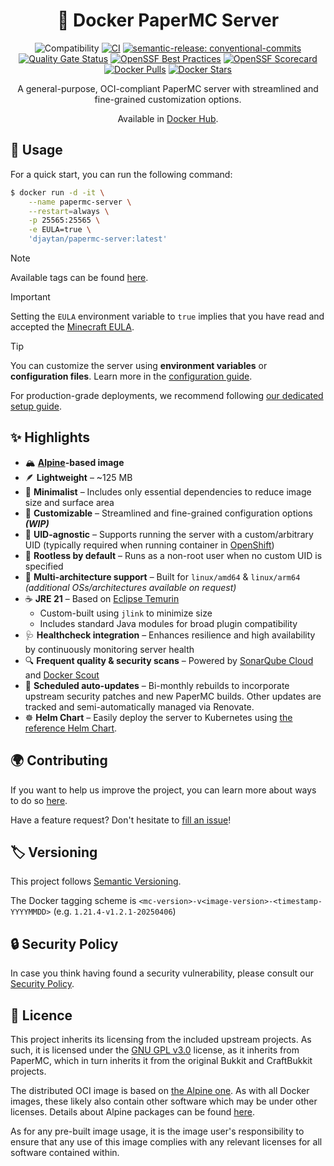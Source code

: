 <h1 align="center">🐳 Docker PaperMC Server</h1>

<div align="center">

![Compatibility](https://img.shields.io/badge/PaperMC_Support-v1.21.4-blue)
[![CI](https://github.com/Djaytan/docker-papermc-server/actions/workflows/ci.yml/badge.svg?branch=main)](https://github.com/Djaytan/docker-papermc-server/actions/workflows/ci.yml)
[![semantic-release: conventional-commits](https://img.shields.io/badge/semantic--release-conventional--commits-e10079?logo=semantic-release)](https://github.com/semantic-release/semantic-release)<br/>
[![Quality Gate Status](https://sonarcloud.io/api/project_badges/measure?project=Djaytan_docker-papermc-server&metric=alert_status)](https://sonarcloud.io/summary/new_code?id=Djaytan_docker-papermc-server)
[![OpenSSF Best Practices](https://www.bestpractices.dev/projects/10360/badge)](https://www.bestpractices.dev/projects/10360)
[![OpenSSF Scorecard](https://api.securityscorecards.dev/projects/github.com/Djaytan/docker-papermc-server/badge)](https://securityscorecards.dev/viewer/?uri=github.com/Djaytan/docker-papermc-server)<br/>
[![Docker Pulls](https://img.shields.io/docker/pulls/djaytan/papermc-server.svg?logo=docker)](https://hub.docker.com/r/djaytan/papermc-server/)
[![Docker Stars](https://img.shields.io/docker/stars/djaytan/papermc-server.svg?logo=docker)](https://hub.docker.com/r/djaytan/papermc-server/)

A general-purpose, OCI-compliant PaperMC server with streamlined and fine-grained customization options.

Available in [Docker Hub](https://hub.docker.com/r/djaytan/papermc-server).

</div>

## 📘 Usage

For a quick start, you can run the following command:

```bash
$ docker run -d -it \
    --name papermc-server \
    --restart=always \
    -p 25565:25565 \
    -e EULA=true \
    'djaytan/papermc-server:latest'
```

> [!NOTE]
> Available tags can be found [here](https://hub.docker.com/r/djaytan/papermc-server/tags).

> [!IMPORTANT]
> Setting the `EULA` environment variable to `true` implies that you have read and accepted the [Minecraft EULA](https://www.minecraft.net/en-us/eula).

> [!TIP]
> You can customize the server using **environment variables** or **configuration files**.
> Learn more in the [configuration guide](docs/user-guide/docs/configuration.md).
>
> For production-grade deployments, we recommend following
> [our dedicated setup guide](docs/user-guide/docs/production-grade-deployment.md).

## ✨ Highlights

* 🏔️ **[Alpine](https://hub.docker.com/_/alpine)-based image**
* 🪶 **Lightweight** – ~125 MB
* 🧘 **Minimalist** – Includes only essential dependencies to reduce image size and surface area
* 🧩 **Customizable** – Streamlined and fine-grained configuration options **_(WIP)_**
* 👤 **UID-agnostic** – Supports running the server with a custom/arbitrary UID (typically required when running container
  in [OpenShift](https://www.redhat.com/en/technologies/cloud-computing/openshift))
* 🔐 **Rootless by default** – Runs as a non-root user when no custom UID is specified
* 🧬 **Multi-architecture support** – Built for `linux/amd64` & `linux/arm64` _(additional OSs/architectures available on request)_
* ☕ **JRE 21** – Based on [Eclipse Temurin](https://hub.docker.com/_/eclipse-temurin)
  * Custom-built using `jlink` to minimize size
  * Includes standard Java modules for broad plugin compatibility
* 🩺 **Healthcheck integration** – Enhances resilience and high availability by continuously monitoring server health
* 🔍 **Frequent quality & security scans** – Powered by [SonarQube Cloud](https://sonarcloud.io/summary/new_code?id=Djaytan_docker-papermc-server)
  and [Docker Scout](https://docs.docker.com/scout/)
* 🔄 **Scheduled auto-updates** – Bi-monthly rebuilds to incorporate upstream security patches and new PaperMC builds. Other updates are tracked and
  semi-automatically managed via Renovate.
* ☸️ **Helm Chart** – Easily deploy the server to Kubernetes using [the reference Helm Chart](https://github.com/Djaytan/helm-papermc-server).

## 🌍 Contributing

If you want to help us improve the project, you can learn more about ways to do so [here](docs/CONTRIBUTING.md).

Have a feature request? Don't hesitate to [fill an issue](https://github.com/Djaytan/docker-papermc-server/issues)!

## 🏷️ Versioning

This project follows [Semantic Versioning](https://semver.org/).

The Docker tagging scheme is `<mc-version>-v<image-version>-<timestamp-YYYYMMDD>` (e.g. `1.21.4-v1.2.1-20250406`)

## 🔒 Security Policy

In case you think having found a security vulnerability, please consult
our [Security Policy](docs/SECURITY.md).

## 📄 Licence

This project inherits its licensing from the included upstream projects. As such, it is licensed under
the [GNU GPL v3.0](https://www.gnu.org/licenses/gpl-3.0.html) license, as it inherits from PaperMC, which in turn inherits it from the original Bukkit and
CraftBukkit projects.

The distributed OCI image is based on [the Alpine one](https://hub.docker.com/_/alpine).
As with all Docker images, these likely also contain other software which may be under other licenses. Details about Alpine packages can be
found [here](https://pkgs.alpinelinux.org/packages).

As for any pre-built image usage, it is the image user's responsibility to ensure that any use of this image complies with
any relevant licenses for all software contained within.

